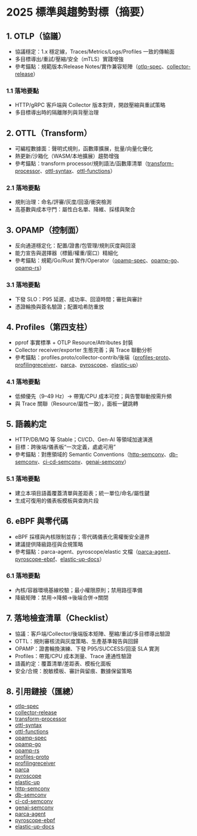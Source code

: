 # 2025 標準與趨勢對標（摘要）

## 1. OTLP（協議）

- 協議穩定：1.x 穩定線，Traces/Metrics/Logs/Profiles 一致的傳輸面
- 多目標導出/重試/壓縮/安全（mTLS）實踐增強
- 參考錨點：規範版本/Release Notes/實作兼容矩陣（[otlp-spec](https://opentelemetry.io/docs/specs/otlp/)、[collector-release](https://github.com/open-telemetry/opentelemetry-collector/releases)）

### 1.1 落地要點

- HTTP/gRPC 客戶端與 Collector 版本對齊，開啟壓縮與重試策略
- 多目標導出時的隔離隊列與背壓治理

## 2. OTTL（Transform）

- 可編程數據面：聲明式規則，函數庫擴展，批量/向量化優化
- 熱更新/沙箱化（WASM/本地擴展）趨勢增強
- 參考錨點：transform processor/規則語法/函數庫清單（[transform-processor](https://github.com/open-telemetry/opentelemetry-collector-contrib/tree/main/processor/transformprocessor)、[ottl-syntax](https://github.com/open-telemetry/opentelemetry-collector-contrib/tree/main/pkg/ottl)、[ottl-functions](https://github.com/open-telemetry/opentelemetry-collector-contrib/tree/main/pkg/ottl/ottlfuncs)）

### 2.1 落地要點

- 規則治理：命名/評審/灰度/回滾/衝突檢測
- 高基數與成本守門：屬性白名單、降維、採樣與聚合

## 3. OPAMP（控制面）

- 反向通道穩定化：配置/證書/包管理/規則灰度與回滾
- 能力宣告與選擇器（標籤/權重/窗口）精細化
- 參考錨點：規範/Go/Rust 實作/Operator（[opamp-spec](https://github.com/open-telemetry/opamp-spec)、[opamp-go](https://github.com/open-telemetry/opamp-go)、[opamp-rs](https://github.com/open-telemetry/opamp-rs)）

### 3.1 落地要點

- 下發 SLO：P95 延遲、成功率、回滾時間；審批與審計
- 憑證輪換與簽名驗證；配置哈希防重放

## 4. Profiles（第四支柱）

- pprof 事實標準 + OTLP Resource/Attributes 封裝
- Collector receiver/exporter 生態完善；與 Trace 聯動分析
- 參考錨點：profiles.proto/collector-contrib/後端（[profiles-proto](https://github.com/open-telemetry/opentelemetry-proto/tree/main/opentelemetry/proto/profiles/v1)、[profilingreceiver](https://github.com/open-telemetry/opentelemetry-collector-contrib/tree/main/receiver/profilingreceiver)、[parca](https://github.com/parca-dev/parca)、[pyroscope](https://github.com/grafana/pyroscope)、[elastic-up](https://www.elastic.co/guide/en/observability/current/universal-profiling.html)）

### 4.1 落地要點

- 低頻優先（9–49 Hz）→ 帶寬/CPU 成本可控；與告警聯動按需升頻
- 與 Trace 關聯（Resource/屬性一致），面板一鍵跳轉

## 5. 語義約定

- HTTP/DB/MQ 等 Stable；CI/CD、Gen-AI 等領域加速演進
- 目標：跨後端/儀表板“一次定義，處處可用”
- 參考錨點：對應領域的 Semantic Conventions（[http-semconv](https://opentelemetry.io/docs/specs/semconv/http/)、[db-semconv](https://opentelemetry.io/docs/specs/semconv/database/)、[ci-cd-semconv](https://github.com/open-telemetry/semantic-conventions/tree/main/model/ci)、[genai-semconv](https://github.com/open-telemetry/semantic-conventions/tree/main/model/gen-ai)）

### 5.1 落地要點

- 建立本項目語義覆蓋清單與差距表；統一單位/命名/屬性鍵
- 生成可復用的儀表板模板與查詢片段

## 6. eBPF 與零代碼

- eBPF 採樣與內核限制並存；零代碼儀表化需權衡安全邊界
- 建議提供降級路徑與合規策略
- 參考錨點：parca-agent、pyroscope/elastic 文檔（[parca-agent](https://github.com/parca-dev/parca-agent)、[pyroscope-ebpf](https://grafana.com/docs/pyroscope/latest/configure-agent/ebpf/)、[elastic-up-docs](https://www.elastic.co/guide/en/observability/current/universal-profiling.html)）

### 6.1 落地要點

- 內核/容器環境基線校驗；最小權限原則；禁用路徑準備
- 降級矩陣：禁用→降頻→後端合併→關閉

## 7. 落地檢查清單（Checklist）

- 協議：客戶端/Collector/後端版本矩陣、壓縮/重試/多目標導出驗證
- OTTL：規則審核流與灰度策略、生產基準報告與回歸
- OPAMP：證書輪換演練、下發 P95/SUCCESS/回滾 SLA 實測
- Profiles：帶寬/CPU 成本測量、Trace 連通性驗證
- 語義約定：覆蓋清單/差距表、模板化面板
- 安全/合規：脫敏模板、審計與留痕、數據保留策略

## 8. 引用鏈接（匯總）

- [otlp-spec](https://opentelemetry.io/docs/specs/otlp/)
- [collector-release](https://github.com/open-telemetry/opentelemetry-collector/releases)
- [transform-processor](https://github.com/open-telemetry/opentelemetry-collector-contrib/tree/main/processor/transformprocessor)
- [ottl-syntax](https://github.com/open-telemetry/opentelemetry-collector-contrib/tree/main/pkg/ottl)
- [ottl-functions](https://github.com/open-telemetry/opentelemetry-collector-contrib/tree/main/pkg/ottl/ottlfuncs)
- [opamp-spec](https://github.com/open-telemetry/opamp-spec)
- [opamp-go](https://github.com/open-telemetry/opamp-go)
- [opamp-rs](https://github.com/open-telemetry/opamp-rs)
- [profiles-proto](https://github.com/open-telemetry/opentelemetry-proto/tree/main/opentelemetry/proto/profiles/v1)
- [profilingreceiver](https://github.com/open-telemetry/opentelemetry-collector-contrib/tree/main/receiver/profilingreceiver)
- [parca](https://github.com/parca-dev/parca)
- [pyroscope](https://github.com/grafana/pyroscope)
- [elastic-up](https://www.elastic.co/guide/en/observability/current/universal-profiling.html)
- [http-semconv](https://opentelemetry.io/docs/specs/semconv/http/)
- [db-semconv](https://opentelemetry.io/docs/specs/semconv/database/)
- [ci-cd-semconv](https://github.com/open-telemetry/semantic-conventions/tree/main/model/ci)
- [genai-semconv](https://github.com/open-telemetry/semantic-conventions/tree/main/model/gen-ai)
- [parca-agent](https://github.com/parca-dev/parca-agent)
- [pyroscope-ebpf](https://grafana.com/docs/pyroscope/latest/configure-agent/ebpf/)
- [elastic-up-docs](https://www.elastic.co/guide/en/observability/current/universal-profiling.html)
